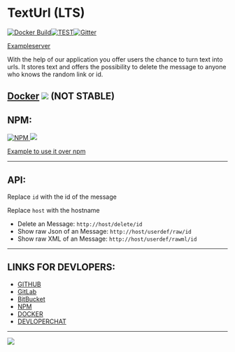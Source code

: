 ﻿# TextUrl (LTS)

[![Docker Build](https://img.shields.io/docker/cloud/build/shark2byte/text-url.svg?style=for-the-badge)](https://hub.docker.com/r/shark2byte/text-url/builds)[![TEST](https://img.shields.io/appveyor/ci/Sharkbyteprojects/texturl.svg)](https://ci.appveyor.com/project/Sharkbyteprojects/texturl)[![Gitter](https://badges.gitter.im/Sharkbyteprojects/TextUrl.svg)](https://gitter.im/Sharkbyteprojects/TextUrl?utm_source=badge&utm_medium=badge&utm_campaign=pr-badge)

[Exampleserver](https://morning-tor-58273.herokuapp.com/)

With the help of our application you offer users the chance to turn text into urls. It stores text and offers the possibility to delete the message to anyone who knows the random link or id.

## [Docker](https://hub.docker.com/r/shark2byte/text-url) ![](https://img.shields.io/docker/pulls/shark2byte/text-url.svg) (NOT STABLE)

## NPM:

[![NPM](https://img.shields.io/npm/v/text-url.svg) ![](https://img.shields.io/npm/dt/text-url.svg)](https://www.npmjs.com/package/text-url)

[Example to use it over npm](https://bitbucket.org/sharkbytepro/texturl-for-npm-use)


---
## API:
Replace `id` with the id of the message

Replace `host` with the hostname

- Delete an Message: `http://host/delete/id`
- Show raw Json of an Message: `http://host/userdef/raw/id`
- Show raw XML of an Message: `http://host/userdef/rawml/id`


---

## LINKS FOR DEVLOPERS:

- [GITHUB](https://github.com/Sharkbyteprojects/TextUrl/)
- [GitLab](https://gitlab.com/Sharkbyteprojects/text-url/)
- [BitBucket](https://bitbucket.org/sharkbytepro/texturl/)
- [NPM](https://www.npmjs.com/package/text-url)
- [DOCKER](https://hub.docker.com/r/shark2byte/text-url)
- [DEVLOPERCHAT](https://gitter.im/Sharkbyteprojects/TextUrl?utm_source=share-link&utm_medium=link&utm_campaign=share-link)

---
![](https://files.gitter.im/Sharkbyteprojects/TextUrl/5gAQ/desk.PNG)